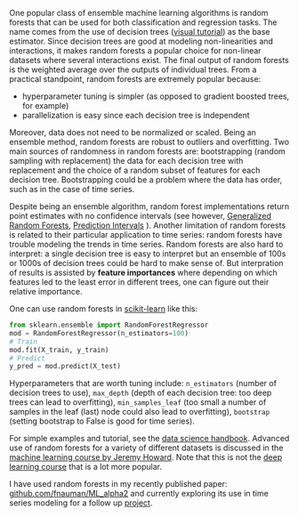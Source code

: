 One popular class of ensemble machine learning algorithms is random forests that can be used for both classification and regression tasks. The name comes from the use of decision trees ([visual tutorial](http://www.r2d3.us/visual-intro-to-machine-learning-part-1/)) as the base estimator. Since decision trees are good at modeling non-linearities and interactions, it makes random forests a popular choice for non-linear datasets where several interactions exist. The final output of random forests is the weighted average over the outputs of individual trees. From a practical standpoint, random forests are extremely popular because:
 - hyperparameter tuning is simpler (as opposed to gradient boosted trees, for example)
 - parallelization is easy since each decision tree is independent

Moreover, data does not need to be normalized or scaled. Being an ensemble method, random forests are robust to outliers and overfitting. Two main sources of randomness in random forests are: bootstrapping (random sampling with replacement) the data for each decision tree with replacement and the choice of a random subset of features for each decision tree. Bootstrapping could be a problem where the data has order, such as in the case of time series.

Despite being an ensemble algorithm, random forest implementations return point estimates with no confidence intervals (see however, [Generalized Random Forests](https://arxiv.org/abs/1610.01271), [Prediction Intervals](https://blog.datadive.net/prediction-intervals-for-random-forests/) ). Another limitation of random forests is related to their particular application to time series: random forests have trouble modeling the trends in time series. Random forests are also hard to interpret: a single decision tree is easy to interpret but an ensemble of 100s or 1000s of decision trees could be hard to make sense of. But interpration of results is assisted by **feature importances** where depending on which features led to the least error in different trees, one can figure out their relative importance. 

One can use random forests in [scikit-learn](https://scikit-learn.org/stable/) like this:
```python
from sklearn.ensemble import RandomForestRegressor
mod = RandomForestRegressor(n_estimators=100)
# Train
mod.fit(X_train, y_train)
# Predict
y_pred = mod.predict(X_test)
```

Hyperparameters that are worth tuning include: `n_estimators` (number of decision trees to use), `max_depth` (depth of each decision tree: too deep trees can lead to overfitting), `min_samples_leaf` (too small a number of samples in the leaf (last) node could also lead to overfitting), `bootstrap` (setting bootstrap to False is good for time series). 

For simple examples and tutorial, see the [data science handbook](https://jakevdp.github.io/PythonDataScienceHandbook/05.08-random-forests.html). Advanced use of random forests for a variety of different datasets is discussed in the [machine learning course by Jeremy Howard](http://course18.fast.ai/ml.html). Note that this is not the [deep learning course](https://course.fast.ai/) that is a lot more popular. 

I have used random forests in my recently published paper: [github.com/fnauman/ML_alpha2](https://github.com/fnauman/ML_alpha2) and currently exploring its use in time series modeling for a follow up [project](https://github.com/fnauman/timeseries/blob/master/xgboost_pipeline_candy.ipynb).
